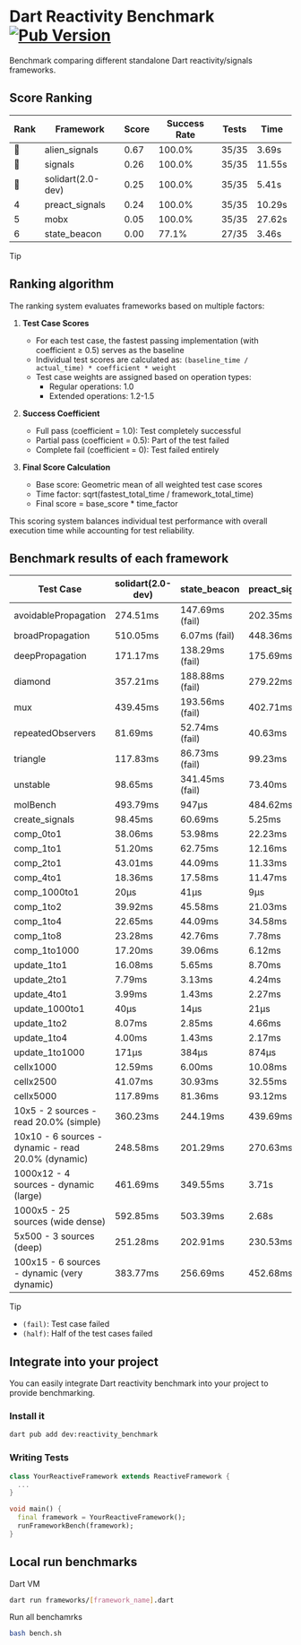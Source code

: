 # Dart Reactivity Benchmark [![Pub Version](https://img.shields.io/pub/v/reactivity_benchmark)](https://pub.dev/packages/reactivity_benchmark)

Benchmark comparing different standalone Dart reactivity/signals frameworks.

## Score Ranking

<!-- ranking start -->
| Rank | Framework | Score | Success Rate | Tests | Time |
|------|-----------|-------|--------------|-------|------|
| 🥇 | alien_signals | 0.67 | 100.0% | 35/35 | 3.69s |
| 🥈 | signals | 0.26 | 100.0% | 35/35 | 11.55s |
| 🥉 | solidart(2.0-dev) | 0.25 | 100.0% | 35/35 | 5.41s |
| 4 | preact_signals | 0.24 | 100.0% | 35/35 | 10.29s |
| 5 | mobx | 0.05 | 100.0% | 35/35 | 27.62s |
| 6 | state_beacon | 0.00 | 77.1% | 27/35 | 3.46s |

<!-- ranking end -->

> [!TIP]
> ## Ranking algorithm
>
> The ranking system evaluates frameworks based on multiple factors:
>
> 1. **Test Case Scores**
>    - For each test case, the fastest passing implementation (with coefficient ≥ 0.5) serves as the baseline
>    - Individual test scores are calculated as: `(baseline_time / actual_time) * coefficient * weight`
>    - Test case weights are assigned based on operation types:
>      - Regular operations: 1.0
>      - Extended operations: 1.2-1.5
>
> 2. **Success Coefficient**
>    - Full pass (coefficient = 1.0): Test completely successful
>    - Partial pass (coefficient = 0.5): Part of the test failed
>    - Complete fail (coefficient = 0): Test failed entirely
>
> 3. **Final Score Calculation**
>    - Base score: Geometric mean of all weighted test case scores
>    - Time factor: sqrt(fastest_total_time / framework_total_time)
>    - Final score = base_score * time_factor
>
> This scoring system balances individual test performance with overall execution time while accounting for test reliability.

## Benchmark results of each framework

<!-- test-case start -->
| Test Case | solidart(2.0-dev) | state_beacon | preact_signals | signals | mobx | alien_signals |
|---|---|---|---|---|---|---|
| avoidablePropagation | 274.51ms | 147.69ms (fail) | 202.35ms | 210.55ms | 2.34s | 185.19ms |
| broadPropagation | 510.05ms | 6.07ms (fail) | 448.36ms | 455.19ms | 4.41s | 345.70ms |
| deepPropagation | 171.17ms | 138.29ms (fail) | 175.69ms | 177.32ms | 1.57s | 120.23ms |
| diamond | 357.21ms | 188.88ms (fail) | 279.22ms | 280.87ms | 2.43s | 230.18ms |
| mux | 439.45ms | 193.56ms (fail) | 402.71ms | 407.23ms | 1.83s | 372.17ms |
| repeatedObservers | 81.69ms | 52.74ms (fail) | 40.63ms | 44.48ms | 228.05ms | 45.46ms |
| triangle | 117.83ms | 86.73ms (fail) | 99.23ms | 102.39ms | 771.29ms | 84.90ms |
| unstable | 98.65ms | 341.45ms (fail) | 73.40ms | 79.44ms | 347.23ms | 67.53ms |
| molBench | 493.79ms | 947μs | 484.62ms | 485.58ms | 572.28ms | 484.31ms |
| create_signals | 98.45ms | 60.69ms | 5.25ms | 26.20ms | 73.85ms | 30.01ms |
| comp_0to1 | 38.06ms | 53.98ms | 22.23ms | 11.43ms | 25.54ms | 8.42ms |
| comp_1to1 | 51.20ms | 62.75ms | 12.16ms | 28.49ms | 18.82ms | 5.26ms |
| comp_2to1 | 43.01ms | 44.09ms | 11.33ms | 9.25ms | 17.95ms | 2.33ms |
| comp_4to1 | 18.36ms | 17.58ms | 11.47ms | 1.94ms | 23.88ms | 8.61ms |
| comp_1000to1 | 20μs | 41μs | 9μs | 5μs | 16μs | 4μs |
| comp_1to2 | 39.92ms | 45.58ms | 21.03ms | 15.56ms | 38.36ms | 10.81ms |
| comp_1to4 | 22.65ms | 44.09ms | 34.58ms | 7.85ms | 23.71ms | 8.77ms |
| comp_1to8 | 23.28ms | 42.76ms | 7.78ms | 10.47ms | 22.63ms | 5.75ms |
| comp_1to1000 | 17.20ms | 39.06ms | 6.12ms | 6.13ms | 16.12ms | 3.52ms |
| update_1to1 | 16.08ms | 5.65ms | 8.70ms | 9.10ms | 25.97ms | 10.29ms |
| update_2to1 | 7.79ms | 3.13ms | 4.24ms | 4.54ms | 12.88ms | 2.25ms |
| update_4to1 | 3.99ms | 1.43ms | 2.27ms | 2.23ms | 6.56ms | 2.52ms |
| update_1000to1 | 40μs | 14μs | 21μs | 22μs | 71μs | 25μs |
| update_1to2 | 8.07ms | 2.85ms | 4.66ms | 4.47ms | 14.19ms | 5.06ms |
| update_1to4 | 4.00ms | 1.43ms | 2.17ms | 2.24ms | 6.57ms | 2.30ms |
| update_1to1000 | 171μs | 384μs | 874μs | 42μs | 172μs | 29μs |
| cellx1000 | 12.59ms | 6.00ms | 10.08ms | 9.60ms | 76.23ms | 8.14ms |
| cellx2500 | 41.07ms | 30.93ms | 32.55ms | 35.37ms | 278.15ms | 21.17ms |
| cellx5000 | 117.89ms | 81.36ms | 93.12ms | 93.36ms | 573.82ms | 52.77ms |
| 10x5 - 2 sources - read 20.0% (simple) | 360.23ms | 244.19ms | 439.69ms | 507.79ms | 2.04s | 235.99ms |
| 10x10 - 6 sources - dynamic - read 20.0% (dynamic) | 248.58ms | 201.29ms | 270.63ms | 284.89ms | 1.54s | 179.17ms |
| 1000x12 - 4 sources - dynamic (large) | 461.69ms | 349.55ms | 3.71s | 3.97s | 1.90s | 283.89ms |
| 1000x5 - 25 sources (wide dense) | 592.85ms | 503.39ms | 2.68s | 3.57s | 3.57s | 413.76ms |
| 5x500 - 3 sources (deep) | 251.28ms | 202.91ms | 230.53ms | 222.61ms | 1.14s | 186.94ms |
| 100x15 - 6 sources - dynamic (very dynamic) | 383.77ms | 256.69ms | 452.68ms | 478.33ms | 1.68s | 263.92ms |

<!-- test-case end -->

> [!TIP]
> - `(fail)`: Test case failed
> - `(half)`: Half of the test cases failed

## Integrate into your project

You can easily integrate Dart reactivity benchmark into your project to provide benchmarking.

### Install it

```bash
dart pub add dev:reactivity_benchmark
```

### Writing Tests

```dart
class YourReactiveFramework extends ReactiveFramework {
  ...
}

void main() {
  final framework = YourReactiveFramework();
  runFrameworkBench(framework);
}
```

## Local run benchmarks

Dart VM
```bash
dart run frameworks/[framework_name].dart
```

Run all benchamrks
```bash
bash bench.sh
```
